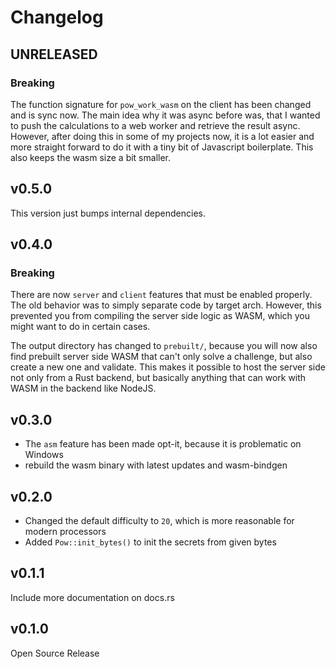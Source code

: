 # Changelog

## UNRELEASED

### Breaking

The function signature for `pow_work_wasm` on the client has been changed and is sync now.
The main idea why it was async before was, that I wanted to push the calculations to a web worker and retrieve the
result async. However, after doing this in some of my projects now, it is a lot easier and more straight forward to do
it with a tiny bit of Javascript boilerplate. This also keeps the wasm size a bit smaller.

## v0.5.0

This version just bumps internal dependencies.

## v0.4.0

### Breaking

There are now `server` and `client` features that must be enabled properly.  
The old behavior was to simply separate code by target arch. However, this prevented you from compiling the server
side logic as WASM, which you might want to do in certain cases.

The output directory has changed to `prebuilt/`, because you will now also find prebuilt server side WASM that
can't only solve a challenge, but also create a new one and validate. This makes it possible to host the server
side not only from a Rust backend, but basically anything that can work with WASM in the backend like NodeJS.

## v0.3.0

- The `asm` feature has been made opt-it, because it is problematic on Windows
- rebuild the wasm binary with latest updates and wasm-bindgen

## v0.2.0

- Changed the default difficulty to `20`, which is more reasonable for modern processors
- Added `Pow::init_bytes()` to init the secrets from given bytes

## v0.1.1

Include more documentation on docs.rs

## v0.1.0

Open Source Release
